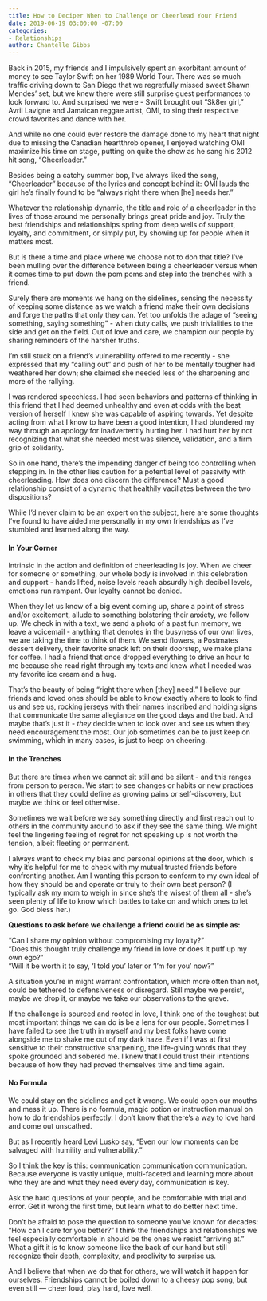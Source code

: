 ```yaml
---
title: How to Deciper When to Challenge or Cheerlead Your Friend
date: 2019-06-19 03:00:00 -07:00
categories:
- Relationships
author: Chantelle Gibbs
---
```


Back in 2015, my friends and I impulsively spent an exorbitant amount of money to see Taylor Swift on her 1989 World Tour. There was so much traffic driving down to San Diego that we regretfully missed sweet Shawn Mendes’ set, but we knew there were still surprise guest performances to look forward to. And surprised we were - Swift brought out “Sk8er girl,” Avril Lavigne and Jamaican reggae artist, OMI, to sing their respective crowd favorites and dance with her. 

And while no one could ever restore the damage done to my heart that night due to missing the Canadian heartthrob opener, I enjoyed watching OMI maximize his time on stage, putting on quite the show as he sang his 2012 hit song, “Cheerleader.”

Besides being a catchy summer bop, I’ve always liked the song, “Cheerleader” because of the lyrics and concept behind it: OMI lauds the girl he’s finally found to be “always right there when [he] needs her.” 

Whatever the relationship dynamic, the title and role of a cheerleader in the lives of those around me personally brings great pride and joy. Truly the best friendships and relationships spring from deep wells of support, loyalty, and commitment, or simply put, by showing up for people when it matters most. 

But is there a time and place where we choose not to don that title? I’ve been mulling over the difference between being a cheerleader versus when it comes time to put down the pom poms and step into the trenches with a friend. 

Surely there are moments we hang on the sidelines, sensing the necessity of keeping some distance as we watch a friend make their own decisions and forge the paths that only they can. Yet too unfolds the adage of “seeing something, saying something” - when duty calls, we push trivialities to the side and get on the field. Out of love and care, we champion our people by sharing reminders of the harsher truths. 

I’m still stuck on a friend’s vulnerability offered to me recently - she expressed that my “calling out” and push of her to be mentally tougher had weathered her down; she claimed she needed less of the sharpening and more of the rallying. 

I was rendered speechless. I had seen behaviors and patterns of thinking in this friend that I had deemed unhealthy and even at odds with the best version of herself I knew she was capable of aspiring towards. Yet despite acting from what I know to have been a good intention, I had blundered my way through an apology for inadvertently hurting her. I had hurt her by not recognizing that what she needed most was silence, validation, and a firm grip of solidarity.

So in one hand, there’s the impending danger of being too controlling when stepping in. In the other lies caution for a potential level of passivity with cheerleading. How does one discern the difference? Must a good relationship consist of a dynamic that healthily vacillates between the two dispositions? 

While I’d never claim to be an expert on the subject, here are some thoughts I’ve found to have aided me personally in my own friendships as I’ve stumbled and learned along the way.

#### In Your Corner

Intrinsic in the action and definition of cheerleading is joy. When we cheer for someone or something, our whole body is involved in this celebration and support - hands lifted, noise levels reach absurdly high decibel levels, emotions run rampant. Our loyalty cannot be denied.

When they let us know of a big event coming up, share a point of stress and/or excitement, allude to something bolstering their anxiety, we follow up. We check in with a text, we send a photo of a past fun memory, we leave a voicemail - anything that denotes in the busyness of our own lives, we are taking the time to think of them. We send flowers, a Postmates dessert delivery, their favorite snack left on their doorstep, we make plans for coffee. I had a friend that once dropped everything to drive an hour to me because she read right through my texts and knew what I needed was my favorite ice cream and a hug.

That’s the beauty of being “right there when [they] need.” I believe our friends and loved ones should be able to know exactly where to look to find us and see us, rocking jerseys with their names inscribed and holding signs that communicate the same allegiance on the good days and the bad. And maybe that’s just it - _they_ decide when to look over and see us when they need encouragement the most. Our job sometimes can be to just keep on swimming, which in many cases, is just to keep on cheering.

#### In the Trenches

But there are times when we cannot sit still and be silent - and this ranges from person to person. We start to see changes or habits or new practices in others that they could define as growing pains or self-discovery, but maybe we think or feel otherwise. 

Sometimes we wait before we say something directly and first reach out to others in the community around to ask if they see the same thing. We might feel the lingering feeling of regret for not speaking up is not worth the tension, albeit fleeting or permanent. 

I always want to check my bias and personal opinions at the door, which is why it’s helpful for me to check with my mutual trusted friends before confronting another. Am I wanting this person to conform to my own ideal of how they should be and operate or truly to their own best person? (I typically ask my mom to weigh in since she’s the wisest of them all - she’s seen plenty of life to know which battles to take on and which ones to let go. God bless her.)

**Questions to ask before we challenge a friend could be as simple as:**

“Can I share my opinion without compromising my loyalty?”  
“Does this thought truly challenge my friend in love or does it puff up my own ego?”  
“Will it be worth it to say, ‘I told you’ later or ‘I’m for you’ now?”  

A situation you’re in might warrant confrontation, which more often than not, could be tethered to defensiveness or disregard. Still maybe we persist, maybe we drop it, or maybe we take our observations to the grave.

If the challenge is sourced and rooted in love, I think one of the toughest but most important things we can do is be a lens for our people. Sometimes I have failed to see the truth in myself and my best folks have come alongside me to shake me out of my dark haze. Even if I was at first sensitive to their constructive sharpening, the life-giving words that they spoke grounded and sobered me. I knew that I could trust their intentions because of how they had proved themselves time and time again.

#### No Formula

We could stay on the sidelines and get it wrong. We could open our mouths and mess it up. There is no formula, magic potion or instruction manual on how to do friendships perfectly. I don’t know that there’s a way to love hard and come out unscathed. 

But as I recently heard Levi Lusko say, “Even our low moments can be salvaged with humility and vulnerability.”

So I think the key is this: communication communication communication. Because everyone is vastly unique, multi-faceted and learning more about who they are and what they need every day, communication is key. 

Ask the hard questions of your people, and be comfortable with trial and error. Get it wrong the first time, but learn what to do better next time. 

Don’t be afraid to pose the question to someone you’ve known for decades: “How can I care for you better?” I think the friendships and relationships we feel especially comfortable in should be the ones we resist “arriving at.” What a gift it is to know someone like the back of our hand but still recognize their depth, complexity, and proclivity to surprise us. 

And I believe that when we do that for others, we will watch it happen for ourselves. Friendships cannot be boiled down to a cheesy pop song, but even still — cheer loud, play hard, love well.